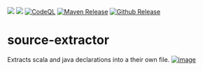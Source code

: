 [![](https://jitpack.io/v/nbauma109/source-extractor.svg)](https://jitpack.io/#nbauma109/source-extractor)
[![](https://jitci.com/gh/nbauma109/source-extractor/svg)](https://jitci.com/gh/nbauma109/source-extractor)
[![CodeQL](https://github.com/nbauma109/source-extractor/actions/workflows/codeql-analysis.yml/badge.svg)](https://github.com/nbauma109/source-extractor/actions/workflows/codeql-analysis.yml)
[![Maven Release](https://github.com/nbauma109/source-extractor/actions/workflows/maven.yml/badge.svg)](https://github.com/nbauma109/source-extractor/actions/workflows/maven.yml)
[![Github Release](https://github.com/nbauma109/source-extractor/actions/workflows/release.yml/badge.svg)](https://github.com/nbauma109/source-extractor/actions/workflows/release.yml)

# source-extractor
Extracts scala and java declarations into a their own file. [![image](https://user-images.githubusercontent.com/9403560/156565769-51264b92-4850-46c1-ad33-a4211a4c89ec.png)](https://jitpack.io/com/github/nbauma109/source-extractor/source-extractor/master-SNAPSHOT/source-extractor-master-SNAPSHOT.zip)
